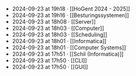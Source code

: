 - 2024-09-23 at 19h18 · [[HoGent 2024 - 2025]]
- 2024-09-23 at 19h16 · [[Besturingssystemen]]
- 2024-09-23 at 18h08 · [[Server]]
- 2024-09-23 at 18h03 · [[Computer]]
- 2024-09-23 at 18h03 · [[Scheduling]]
- 2024-09-23 at 18h01 · [[Informatica]]
- 2024-09-23 at 18h01 · [[Computer Systems]]
- 2024-09-23 at 17h51 · [[Schil (Informatica)]]
- 2024-09-23 at 17h50 · [[CLI]]
- 2024-09-23 at 17h50 · [[GUI]]
